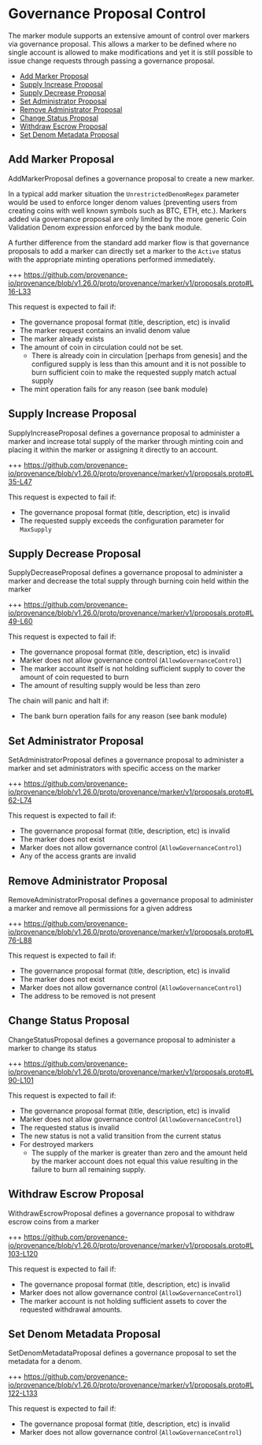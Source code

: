 # Governance Proposal Control

The marker module supports an extensive amount of control over markers via governance proposal.  This allows a
marker to be defined where no single account is allowed to make modifications and yet it is still possible to
issue change requests through passing a governance proposal.

<!-- TOC 2 2 -->
  - [Add Marker Proposal](#add-marker-proposal)
  - [Supply Increase Proposal](#supply-increase-proposal)
  - [Supply Decrease Proposal](#supply-decrease-proposal)
  - [Set Administrator Proposal](#set-administrator-proposal)
  - [Remove Administrator Proposal](#remove-administrator-proposal)
  - [Change Status Proposal](#change-status-proposal)
  - [Withdraw Escrow Proposal](#withdraw-escrow-proposal)
  - [Set Denom Metadata Proposal](#set-denom-metadata-proposal)



## Add Marker Proposal

AddMarkerProposal defines a governance proposal to create a new marker.

In a typical add marker situation the `UnrestrictedDenomRegex` parameter would be used to enforce longer denom
values (preventing users from creating coins with well known symbols such as BTC, ETH, etc.).  Markers added
via governance proposal are only limited by the more generic Coin Validation Denom expression enforced by the
bank module.

A further difference from the standard add marker flow is that governance proposals to add a marker can directly
set a marker to the `Active` status with the appropriate minting operations performed immediately.

+++ https://github.com/provenance-io/provenance/blob/v1.26.0/proto/provenance/marker/v1/proposals.proto#L16-L33

This request is expected to fail if:
- The governance proposal format (title, description, etc) is invalid
- The marker request contains an invalid denom value
- The marker already exists
- The amount of coin in circulation could not be set.
  - There is already coin in circulation [perhaps from genesis] and the configured supply is less than this amount and
    it is not possible to burn sufficient coin to make the requested supply match actual supply
- The mint operation fails for any reason (see bank module)

## Supply Increase Proposal

SupplyIncreaseProposal defines a governance proposal to administer a marker and increase total supply of the marker
through minting coin and placing it within the marker or assigning it directly to an account.

+++ https://github.com/provenance-io/provenance/blob/v1.26.0/proto/provenance/marker/v1/proposals.proto#L35-L47

This request is expected to fail if:
- The governance proposal format (title, description, etc) is invalid
- The requested supply exceeds the configuration parameter for `MaxSupply`

## Supply Decrease Proposal

SupplyDecreaseProposal defines a governance proposal to administer a marker and decrease the total supply through
burning coin held within the marker

+++ https://github.com/provenance-io/provenance/blob/v1.26.0/proto/provenance/marker/v1/proposals.proto#L49-L60

This request is expected to fail if:
- The governance proposal format (title, description, etc) is invalid
- Marker does not allow governance control (`AllowGovernanceControl`)
- The marker account itself is not holding sufficient supply to cover the amount of coin requested to burn
- The amount of resulting supply would be less than zero

The chain will panic and halt if:
- The bank burn operation fails for any reason (see bank module)

## Set Administrator Proposal

SetAdministratorProposal defines a governance proposal to administer a marker and set administrators with specific
access on the marker

+++ https://github.com/provenance-io/provenance/blob/v1.26.0/proto/provenance/marker/v1/proposals.proto#L62-L74

This request is expected to fail if:
- The governance proposal format (title, description, etc) is invalid
- The marker does not exist
- Marker does not allow governance control (`AllowGovernanceControl`)
- Any of the access grants are invalid

## Remove Administrator Proposal

RemoveAdministratorProposal defines a governance proposal to administer a marker and remove all permissions for a
given address

+++ https://github.com/provenance-io/provenance/blob/v1.26.0/proto/provenance/marker/v1/proposals.proto#L76-L88

This request is expected to fail if:
- The governance proposal format (title, description, etc) is invalid
- The marker does not exist
- Marker does not allow governance control (`AllowGovernanceControl`)
- The address to be removed is not present

## Change Status Proposal

ChangeStatusProposal defines a governance proposal to administer a marker to change its status

+++ https://github.com/provenance-io/provenance/blob/v1.26.0/proto/provenance/marker/v1/proposals.proto#L90-L101

This request is expected to fail if:
- The governance proposal format (title, description, etc) is invalid
- Marker does not allow governance control (`AllowGovernanceControl`)
- The requested status is invalid
- The new status is not a valid transition from the current status
- For destroyed markers
  - The supply of the marker is greater than zero and the amount held by the marker account does not equal this value
    resulting in the failure to burn all remaining supply.

## Withdraw Escrow Proposal

WithdrawEscrowProposal defines a governance proposal to withdraw escrow coins from a marker

+++ https://github.com/provenance-io/provenance/blob/v1.26.0/proto/provenance/marker/v1/proposals.proto#L103-L120

This request is expected to fail if:
- The governance proposal format (title, description, etc) is invalid
- Marker does not allow governance control (`AllowGovernanceControl`)
- The marker account is not holding sufficient assets to cover the requested withdrawal amounts.

## Set Denom Metadata Proposal

SetDenomMetadataProposal defines a governance proposal to set the metadata for a denom.

+++ https://github.com/provenance-io/provenance/blob/v1.26.0/proto/provenance/marker/v1/proposals.proto#L122-L133

This request is expected to fail if:
- The governance proposal format (title, description, etc) is invalid
- Marker does not allow governance control (`AllowGovernanceControl`)
